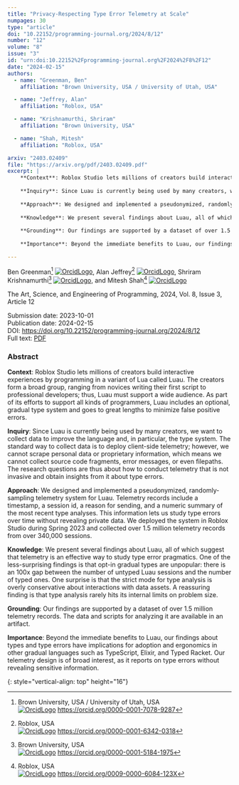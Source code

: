 ```yaml
---
title: "Privacy-Respecting Type Error Telemetry at Scale"
numpages: 30
type: "article"
doi: "10.22152/programming-journal.org/2024/8/12"
number: "12"
volume: "8"
issue: "3"
id: "urn:doi:10.22152%2Fprogramming-journal.org%2F2024%2F8%2F12"
date: "2024-02-15"
authors: 
  - name: "Greenman, Ben"
    affiliation: "Brown University, USA / University of Utah, USA"

  - name: "Jeffrey, Alan"
    affiliation: "Roblox, USA"

  - name: "Krishnamurthi, Shriram"
    affiliation: "Brown University, USA"

  - name: "Shah, Mitesh"
    affiliation: "Roblox, USA"

arxiv: "2403.02409"
file: "https://arxiv.org/pdf/2403.02409.pdf"
excerpt: |
    **Context**: Roblox Studio lets millions of creators build interactive experiences by programming in a variant of Lua called Luau. The creators form a broad group, ranging from novices writing their first script to professional developers; thus, Luau must support a wide audience. As part of its efforts to support all kinds of programmers, Luau includes an optional, gradual type system and goes to great lengths to minimize false positive errors.  
      
    **Inquiry**: Since Luau is currently being used by many creators, we want to collect data to improve the language and, in particular, the type system. The standard way to collect data is to deploy client-side telemetry; however, we cannot scrape personal data or proprietary information, which means we cannot collect source code fragments, error messages, or even filepaths. The research questions are thus about how to conduct telemetry that is not invasive and obtain insights from it about type errors.  
      
    **Approach**: We designed and implemented a pseudonymized, randomly-sampling telemetry system for Luau. Telemetry records include a timestamp, a session id, a reason for sending, and a numeric summary of the most recent type analyses. This information lets us study type errors over time without revealing private data. We deployed the system in Roblox Studio during Spring 2023 and collected over 1.5 million telemetry records from over 340,000 sessions.  
      
    **Knowledge**: We present several findings about Luau, all of which suggest that telemetry is an effective way to study type error pragmatics. One of the less-surprising findings is that opt-in gradual types are unpopular: there is an 100x gap between the number of untyped Luau sessions and the number of typed ones. One surprise is that the strict mode for type analysis is overly conservative about interactions with data assets. A reassuring finding is that type analysis rarely hits its internal limits on problem size.  
      
    **Grounding**: Our findings are supported by a dataset of over 1.5 million telemetry records. The data and scripts for analyzing it are available in an artifact.  
      
    **Importance**: Beyond the immediate benefits to Luau, our findings about types and type errors have implications for adoption and ergonomics in other gradual languages such as TypeScript, Elixir, and Typed Racket. Our telemetry design is of broad interest, as it reports on type errors without revealing sensitive information.

---
```

Ben Greenman[^1] [![OrcidLogo]](https://orcid.org/0000-0001-7078-9287), Alan Jeffrey[^2] [![OrcidLogo]](https://orcid.org/0000-0001-6342-0318), Shriram Krishnamurthi[^3] [![OrcidLogo]](https://orcid.org/0000-0001-5184-1975), and Mitesh Shah[^4] [![OrcidLogo]](https://orcid.org/0009-0000-6084-123X)

The Art, Science, and Engineering of Programming, 2024, Vol. 8, Issue 3, Article 12

Submission date: 2023-10-01  
Publication date: 2024-02-15  
DOI: <https://doi.org/10.22152/programming-journal.org/2024/8/12>  
Full text: [PDF](https://arxiv.org/pdf/2403.02409.pdf)  


### Abstract

**Context**: Roblox Studio lets millions of creators build interactive experiences by programming in a variant of Lua called Luau. The creators form a broad group, ranging from novices writing their first script to professional developers; thus, Luau must support a wide audience. As part of its efforts to support all kinds of programmers, Luau includes an optional, gradual type system and goes to great lengths to minimize false positive errors.  
  
**Inquiry**: Since Luau is currently being used by many creators, we want to collect data to improve the language and, in particular, the type system. The standard way to collect data is to deploy client-side telemetry; however, we cannot scrape personal data or proprietary information, which means we cannot collect source code fragments, error messages, or even filepaths. The research questions are thus about how to conduct telemetry that is not invasive and obtain insights from it about type errors.  
  
**Approach**: We designed and implemented a pseudonymized, randomly-sampling telemetry system for Luau. Telemetry records include a timestamp, a session id, a reason for sending, and a numeric summary of the most recent type analyses. This information lets us study type errors over time without revealing private data. We deployed the system in Roblox Studio during Spring 2023 and collected over 1.5 million telemetry records from over 340,000 sessions.  
  
**Knowledge**: We present several findings about Luau, all of which suggest that telemetry is an effective way to study type error pragmatics. One of the less-surprising findings is that opt-in gradual types are unpopular: there is an 100x gap between the number of untyped Luau sessions and the number of typed ones. One surprise is that the strict mode for type analysis is overly conservative about interactions with data assets. A reassuring finding is that type analysis rarely hits its internal limits on problem size.  
  
**Grounding**: Our findings are supported by a dataset of over 1.5 million telemetry records. The data and scripts for analyzing it are available in an artifact.  
  
**Importance**: Beyond the immediate benefits to Luau, our findings about types and type errors have implications for adoption and ergonomics in other gradual languages such as TypeScript, Elixir, and Typed Racket. Our telemetry design is of broad interest, as it reports on type errors without revealing sensitive information.


[^1]: Brown University, USA / University of Utah, USA  
    [![OrcidLogo]](https://orcid.org/0000-0001-7078-9287) <https://orcid.org/0000-0001-7078-9287>

[^2]: Roblox, USA  
    [![OrcidLogo]](https://orcid.org/0000-0001-6342-0318) <https://orcid.org/0000-0001-6342-0318>

[^3]: Brown University, USA  
    [![OrcidLogo]](https://orcid.org/0000-0001-5184-1975) <https://orcid.org/0000-0001-5184-1975>

[^4]: Roblox, USA  
    [![OrcidLogo]](https://orcid.org/0009-0000-6084-123X) <https://orcid.org/0009-0000-6084-123X>


[OrcidLogo]: /assets/images/orcid.svg "Orcid Logo"
{: style="vertical-align: top" height="16"}
